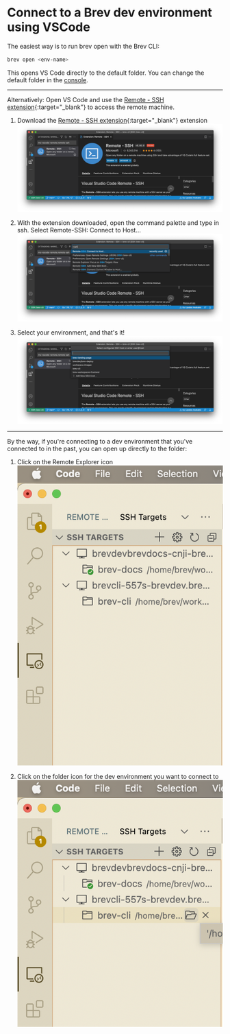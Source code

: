 # Connect to a Brev dev environment using VSCode

The easiest way is to run brev open with the Brev CLI:
<!-- [brev open <env-name>](/reference/brev-cli#open) -->
```zsh
brev open <env-name>
```

This opens VS Code directly to the default folder. You can change the default folder in the [console](https://console.brev.dev).

---

Alternatively: Open VS Code and use the [Remote - SSH extension](https://marketplace.visualstudio.com/items?itemName=ms-vscode-remote.remote-ssh){:target="_blank"} to access the remote machine.

1. Download the [Remote - SSH extension](https://marketplace.visualstudio.com/items?itemName=ms-vscode-remote.remote-ssh){:target="_blank"} extension
![Screenshot](media/vscode1.png)

2. With the extension downloaded, open the command palette and type in ssh. Select Remote-SSH: Connect to Host...
![Screenshot](media/vscode2.png)

3. Select your environment, and that's it!
![Screenshot](media/vscode3.png)

---

By the way, if you're connecting to a dev environment that you've connected to in the past, you can open up directly to the folder:

1. Click on the Remote Explorer icon
![Screenshot](media/revscode1.png)

2. Click on the folder icon for the dev environment you want to connect to
![Screenshot](media/revscode2.png)
